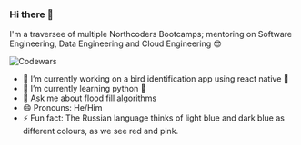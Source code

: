 ### Hi there 👋

I'm a traversee of multiple Northcoders Bootcamps; mentoring on Software Engineering, Data Engineering and Cloud Engineering 😎

![Codewars](https://www.codewars.com/users/robert112233/badges/large)


- 🔭 I’m currently working on a bird identification app using react native 🦅
- 🌱 I’m currently learning python 🐍
- 💬 Ask me about flood fill algorithms
- 😄 Pronouns: He/Him
- ⚡ Fun fact: The Russian language thinks of light blue and dark blue as different colours, as we see red and pink.
